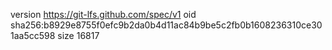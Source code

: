 version https://git-lfs.github.com/spec/v1
oid sha256:b8929e8755f0efc9b2da0b4d11ac84b9be5c2fb0b1608236310ce301aa5cc598
size 16817
